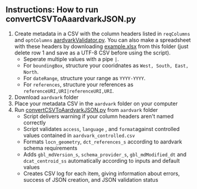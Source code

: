 ## Instructions: How to run convertCSVToAaardvarkJSON.py

1. Create metadata in a CSV with the column headers listed in `reqColumns` and `optColumns` [aardvarkValidator.py](/aardvarkValidator.py). You can also make a spreadsheet with these headers by downloading [example.xlsx](/example.xlsx) from this folder (just delete row 1 and save as a UTF-8 CSV before using the script).
   - Seperate multiple values with a pipe `|`. 
   - For `boundingBox`, structure your cooridnates as `West, South, East, North`.
   - For `dateRange`, structure your range as `YYYY-YYYY`.
   - For `references`, structure your references as `referenceURI,URI|referenceURI,URI`.
2. Download `aardvark` folder
3. Place your metadata CSV in the `aardvark` folder on your computer
4. Run [convertCSVToAardvarkJSON.py](/convvertCSVToAardvarkJSON.py) from `aardvark` folder
   - Script delivers warning if your column headers aren't named correctly
   - Script validates `access`, `language` ,  and `format`against controlled values contained in `aardvark_controlled.csv`
   - Formats `locn_geometry`, `dct_references_s` according to aardvark schema requirements
   - Adds `gbl_mdVersion_s`, `schema_provider_s`, `gbl_mdModified_dt` and `dcat_centroid_ss` automatically according to inputs and default values
   - Creates CSV log for each item, giving information about errors, success of JSON creation, and JSON validation status